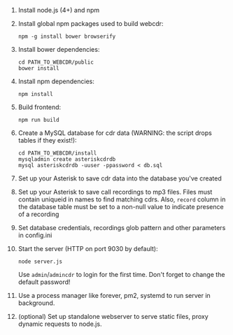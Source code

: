 1. Install node.js (4+) and npm
2. Install global npm packages used to build webcdr:
   ```
   npm -g install bower browserify
   ```

3. Install bower dependencies:
   ```
   cd PATH_TO_WEBCDR/public
   bower install
   ```

4. Install npm dependencies:
   ```
   npm install
   ```
   
5. Build frontend:
   ```
   npm run build
   ```
   
6. Create a MySQL database for cdr data (WARNING: the script drops tables if they exist!):
   ```
   cd PATH_TO_WEBCDR/install
   mysqladmin create asteriskcdrdb
   mysql asteriskcdrdb -uuser -ppassword < db.sql
   ```
   
7. Set up your Asterisk to save cdr data into the database you've created
8. Set up your Asterisk to save call recordings to mp3 files. Files must contain uniqueid in names to find matching cdrs. Also, `record` column in the database table must be set to a non-null value to indicate presence of a recording
9. Set database credentials, recordings glob pattern and other parameters in config.ini
10. Start the server (HTTP on port 9030 by default):
    ```
    node server.js
    ```

    Use `admin`/`admincdr` to login for the first time. Don't forget to change the default password!
11. Use a process manager like forever, pm2, systemd to run server in background.
12. (optional) Set up standalone webserver to serve static files, proxy dynamic requests to node.js.
